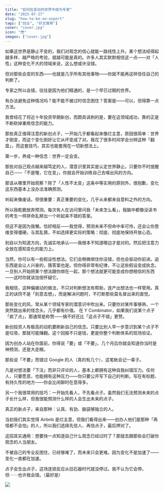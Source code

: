 ```yaml
---
title: "如何在变动的世界中成为专家"
date: "2025-07-27"
slug: "how-to-be-an-expert"
tags: ["创业", "好文推荐"]
cover: "cover.jpg"
icon: "😎"
images: ["cover.jpg"]
---
```

如果这世界是静止不变的，我们对观念的信心就能一路线性上升。某个想法经得起越多样、越严格的考验，就越可能是真的。许多人其实默默相信这一点——对「人性」这种变化不大的领域来说，这么想或许没错。



但对那些会变的东西——也就是几乎所有其他事物——你就不能再这样信任自己的判断了。



专家之所以会错，往往是因为他们精通的，是一个早已过期的世界。



有办法避免这种情况吗？能不能不被过时信念困住？答案是——可以，但得靠一点方法。



我曾经花了将近十年投资早期新创，而颇具讽刺的是，要在这领域成功，靠的正是不断砍掉重练信念的能力。



那些真正值得注意的新创点子，一开始几乎都看起来像烂主意，原因很简单：世界才刚变，而这个变化刚好让它从坏变成了对。我花了很多时间学会分辨这种「翻盘」，而这套技巧，其实也能套用在一切新想法上。



第一步，养成一种信念：世界一定会变。



那些对自己观点越来越笃定的人，潜意识里其实是认定世界静止。只要你不时提醒自己——「不是喔，它在变」，你就会开始训练自己去嗅出风的方向。



那该从哪里开始观察？除了「人性不太变」这条中等实用的原则外，很抱歉，变化这东西基本上没办法准确预测。



听起来像废话，但很重要：真正重要的变化，几乎从来都来自意料之外的方向。



所以我乾脆放弃预测。每次有人在访问里问我「未来怎么看」，我脑中都像没读书的考生一样拼命乱掰出一个听起来不错的答案。



但这不是因为我懒。恰好相反——我觉得，预测未来不但命中率可怜，还会让你思维变得僵硬。与其乱猜，不如选择更实际的策略：彻底、彻底地保持开放心态。



别自以为知道方向，先诚实地承认——我根本不知道哪边才是对的。然后把注意力全放在感知变化的能力上。



当然，你可以有一些假设性想法。它们会稍微绑住你没错，但也会驱动你前进。追东西是会让人兴奋的，猜答案也是。但你得非常有纪律，不让这些假设变成执念。
一旦别人开始把某个想法跟你绑在一起，那个想法就更可能变成你想相信的东西——这时你就该加倍怀疑它。



我相信，这种偏被动的做法，不只对判断想法有帮助，连产出想法也一样管用。真正的诀窍不是「刻意去想」，而是解决问题时，不打断那些莫名冒出来的直觉。



那些变化的风，常从某个领域专家的潜意识中吹出来。只要你对某件事够熟，一个突然跳出来的怪念头，几乎都有价值。
在 Y Combinator，如果我们说某个点子「疯了点」，那通常是称赞——搞不好还比「这点子不错」更赞。



新创投资人有极高的动机要刷新自己的信念。只要比别人早一步意识到某个点子不是垃圾，那就可能赚翻。这个回报不只是钱，更是你整个判断体系的现场验证。



因为创办人站在你面前，你得说「要」或「不要」，几个月后你就会知道你当时是神预测，还是大走眼。



那些说「不要」而错过 Google 的人（真的有几个），这笔帐会记一辈子。



凡是对想法要「下注」而非只评论的人，基本上都拥有这种自我纠错压力。任何人，只要愿意，也能拥有这种压力——你只要公开写下自己的判断。写在有标题、有持久性的地方——你会比闲聊时在意得多。



另一个我很常用的技巧：一开始先看人，不先看点子。虽然我们无法预测未来的点子长什么样，但我很能预测什么样的人会生出未来的点子。



真正的新点子，来自那种：认真、有劲、脑袋够独立的人。



当初我们其实觉得 Airbnb 是烂主意，但我们看得出来——创办人他们是那种「再怪都不会怕」的人，所以我们选择先信人、再信点子，最后押对了。



这招其实通用：想要快一点知道自己什么观念已经过时了？那就去跟那些会打破你观念的人当朋友。



不被自己的专业反困住，已经够难了，而未来只会更难。因为变化不是加速了——变化一直都在加速。



点子会生出点子，这场连锁反应从旧石器时代就没停过。我不认为它会停。
但⋯⋯也许我会错。（最好是）




![](https://prod-files-secure.s3.us-west-2.amazonaws.com/112d0858-5090-4d34-a606-b75eb8d65fd2/46476355-9cf3-4e99-9b7a-3531bc426380/1000202064.png?X-Amz-Algorithm=AWS4-HMAC-SHA256&X-Amz-Content-Sha256=UNSIGNED-PAYLOAD&X-Amz-Credential=ASIAZI2LB466U27ZO7EG%2F20250803%2Fus-west-2%2Fs3%2Faws4_request&X-Amz-Date=20250803T164328Z&X-Amz-Expires=3600&X-Amz-Security-Token=IQoJb3JpZ2luX2VjEPj%2F%2F%2F%2F%2F%2F%2F%2F%2F%2FwEaCXVzLXdlc3QtMiJHMEUCIEdJ95WaTWPOT%2B7IF3tucU9%2F6plwOTUZk14%2FZ4ZDsigaAiEAjbzv0%2B%2BKwOGHTzfDnS1y5T40gZHr0Whk4GOBV5uOwGwq%2FwMIMRAAGgw2Mzc0MjMxODM4MDUiDJ8Fr6%2BRHcCzZCeRfircA47sXAhJQbUpevdBPsM2%2FFSfOq2zIeloTvZpEdyKYA56nvE8t2QkfRr0uAv0lLk9zswuB57IBXsuI9I4CUZ4mGw%2Fqi9Y4PAgwwYBPwBLb3BT%2Fi9FdKC8%2FxjBY7TkmL5VO%2B6v%2BHUotA0aDWxkP2bxA6j4oF8m%2BBXzBBRY%2BfoAMCZyXOuBDKCKkAw9z6Zxg%2BXyoe7NIGOi6sNNR7qQ9S7%2Beo5jqM%2FHZeC%2FECC%2FgAobVHdtlhiuJa5lawUeDAdqcLXCvghQvYUhjkdGAOxMqd2xz4V9qAS215UyTVLN2UaiOkjB59i8uROi8sbIXsF2AQo3TH5ROYIi0tLjUVcePJetmG10ZuvXJhuFv602fBJnAlr9Ko6kt74%2FQkKTPayaVyd3xT%2B12R2cnhvQbR6cDoccmInDhUwL03q4pvnC%2BA3zdE0ibKS8dOZM83OchHaocapWScMM6j9mDXTwg9VfOF1mAkV5l9gUzY2JPLMzYizwdEO1HHyzvgkKlJxDkygAxy3dCsujshGALAFpwz8UmcBjPARFZCh7wjsammyIpGTY0HeTU34%2BJjUWqhaWGoweR%2BJgaIXsYN2QswwQLdwomqyv7mpwyQm4s31UfYKJV2VOcgiCggmRAcSWW09jAjBuMMqSvsQGOqUB7FtsSSFrpeEbEZB5YiE9C8s6F5ktwd5irqtXbcbs%2BBdsd%2FYJBNkTAZ5t3jpzbkHiYkiqw1V4hX0DO1UbNEchGJl7oLhnSR87hYocHhXRScyvleHeuuZIIHvklxag3hUzAKsoyVmy4okncGLVjWkcP9rUP70O2X7O%2FVQ4tqEFYdbSSuVpeSySZQ1J2H5%2BSzsMSTy5T%2Fkx%2FTLrEwzhVQFONq6vrKU9&X-Amz-Signature=cccbe6ad0fe9b9f79482625c0e31a3b754596ac5ed00437f07c1f78b27084784&X-Amz-SignedHeaders=host&x-amz-checksum-mode=ENABLED&x-id=GetObject)

